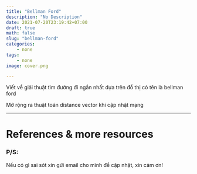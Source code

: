 ```yaml
---
title: "Bellman Ford"
description: "No Description"
date: 2021-07-20T23:19:42+07:00
draft: true
math: false
slug: "bellman-ford"
categories:
    - none
tags:
    - none
image: cover.png

---
```

Viết về giải thuật tìm đường đi ngắn nhất dựa trên đồ thị có tên là bellman ford

Mở rộng ra thuật toán distance vector khi cập nhật mạng



---
# References & more resources

### P/S:
Nếu có gì sai sót xin gửi email cho mình để cập nhật, xin cảm ơn!
